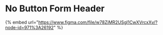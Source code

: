 # No Button Form Header

{% embed url="https://www.figma.com/file/w78ZiMR2USgl1CwXVrcxXv/?node-id=971%3A26192" %}



